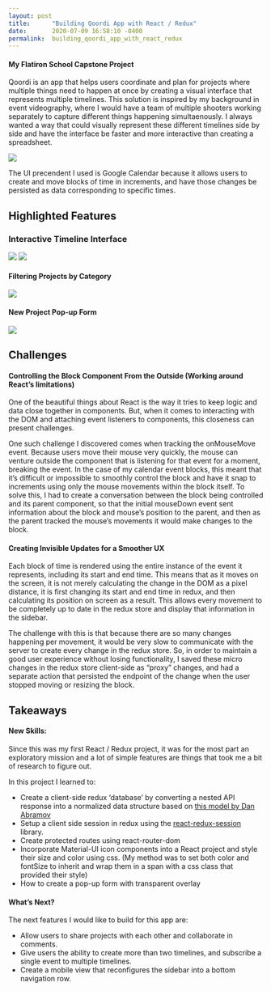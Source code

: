 ```yaml
---
layout: post
title:      "Building Qoordi App with React / Redux"
date:       2020-07-09 16:58:10 -0400
permalink:  building_qoordi_app_with_react_redux
---
```


#### **My Flatiron School Capstone Project**

Qoordi is an app that helps users coordinate and plan for projects where multiple things need to happen at once by creating a visual interface that represents multiple timelines. This solution is inspired by my background in event videography, where I would have a team of multiple shooters working separately to capture different things happening simultaenously. I always wanted a way that could visually represent these different timelines side by side and have the interface be faster and more interactive than creating a spreadsheet.

![](https://i.imgur.com/MbfnK4H.png)

The UI precendent I used is Google Calendar because it allows users to create and move blocks of time in increments, and have those changes be persisted as data corresponding to specific times. 

## Highlighted Features

### Interactive Timeline Interface
![](https://i.imgur.com/eDoLFju.gif/)
![](https://i.imgur.com/tISl3Mk.gif)

#### **Filtering Projects by Category**
![](https://i.imgur.com/YAcDyLT.gif)

#### **New Project Pop-up Form**
![](https://i.imgur.com/knA0j9m.gif)


## Challenges

#### **Controlling the Block Component From the Outside (Working around React’s limitations)**

One of the beautiful things about React is the way it tries to keep logic and data close together in components. But, when it comes to interacting with the DOM and attaching event listeners to components, this closeness can present challenges.

One such challenge I discovered comes when tracking the onMouseMove event. Because users move their mouse very quickly, the mouse can venture outside the component that is listening for that event for a moment, breaking the event. In the case of my calendar event blocks, this meant that it’s difficult or impossible to smoothly control the block and have it snap to increments using only the mouse movements within the block itself. To solve this, I had to create a conversation between the block being controlled and its parent component, so that the initial mouseDown event sent information about the block and mouse’s position to the parent, and then as the parent tracked the mouse’s movements it would make changes to the block.

#### **Creating Invisible Updates for a Smoother UX**

Each block of time is rendered using the entire instance of the event it represents, including its start and end time. This means that as it moves on the screen, it is not merely calculating the change in the DOM as a pixel distance, it is first changing its start and end time in redux, and then calculating its position on screen as a result. This allows every movement to be completely up to date in the redux store and display that information in the sidebar. 

The challenge with this is that because there are so many changes happening per movement, it would be very slow to communicate with the server to create every change in the redux store. So, in order to maintain a good user experience without losing functionality, I saved these micro changes in the redux store client-side as “proxy” changes, and had a separate action that persisted the endpoint of the change when the user stopped moving or resizing the block.

## Takeaways

#### **New Skills:**

Since this was my first React / Redux project, it was for the most part an exploratory mission and a lot of simple features are things that took me a bit of research to figure out. 

In this project I learned to:

* Create a client-side redux ‘database’ by converting a nested API response into a normalized data structure based on [this model by Dan Abramov](https://redux.js.org/recipes/structuring-reducers/normalizing-state-shape)
* Setup a client side session in redux using the [react-redux-session](https://www.npmjs.com/package/redux-react-session) library.
* Create protected routes using react-router-dom
* Incorporate Material-UI icon components into a React project and style their size and color using css. (My method was to set both color and fontSize to inherit and wrap them in a span with a css class that provided their style)
* How to create a pop-up form with transparent overlay


#### **What’s Next?**

The next features I would like to build for this app are:

* Allow users to share projects with each other and collaborate in comments.
* Give users the ability to create more than two timelines, and subscribe a single event to multiple timelines.
* Create a mobile view that reconfigures the sidebar into a bottom navigation row.
